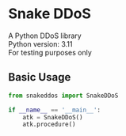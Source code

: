 # Snake DDoS
A Python DDoS library\
Python version: 3.11\
For testing purposes only


## Basic Usage

```python
from snakeddos import SnakeDDoS

if __name__ == '__main__':
    atk = SnakeDDoS()
    atk.procedure()

```
